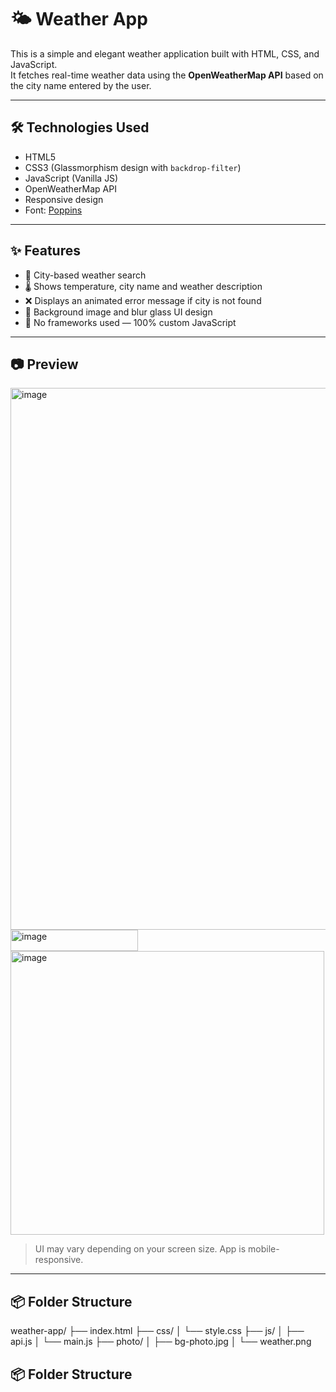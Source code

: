 # 🌤️ Weather App

This is a simple and elegant weather application built with HTML, CSS, and JavaScript.  
It fetches real-time weather data using the **OpenWeatherMap API** based on the city name entered by the user.

---

## 🛠️ Technologies Used

- HTML5
- CSS3 (Glassmorphism design with `backdrop-filter`)
- JavaScript (Vanilla JS)
- OpenWeatherMap API
- Responsive design
- Font: [Poppins](https://fonts.google.com/specimen/Poppins)

---

## ✨ Features

- 🔎 City-based weather search
- 🌡️ Shows temperature, city name and weather description
- ❌ Displays an animated error message if city is not found
- 🎨 Background image and blur glass UI design
- 💾 No frameworks used — 100% custom JavaScript

---

## 📷 Preview

<img width="1848" height="867" alt="image" src="https://github.com/user-attachments/assets/6017da66-a8d9-4660-8f2f-5d32c3817ac0" />
<img width="204" height="34" alt="image" src="https://github.com/user-attachments/assets/64cf2ec9-4749-48c0-b09c-bd57a85f32dc" />
<img width="502" height="454" alt="image" src="https://github.com/user-attachments/assets/7573ad31-1885-4ced-9d95-ee7c681ca1f9" />



> UI may vary depending on your screen size. App is mobile-responsive.

---
## 📦 Folder Structure

weather-app/
├── index.html
├── css/
│ └── style.css
├── js/
│ ├── api.js
│ └── main.js
├── photo/
│ ├── bg-photo.jpg
│ └── weather.png

## 📦 Folder Structure

